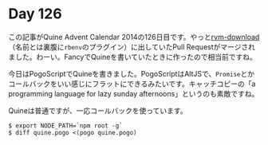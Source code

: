 # Day 126

この記事がQuine Advent Calendar 2014の126日目です。やっと[rvm-download](https://github.com/garnieretienne/rvm-download)（名前とは裏腹に`rbenv`のプラグイン）に出していたPull Requestがマージされました。わーい。FancyでQuineを書いていたときに作ったので相当前ですね。

今日はPogoScriptでQuineを書きました。PogoScriptはAltJSで、`Promise`とかコールバックをいい感じにフラットにできるみたいです。キャッチコピーの「a programming language for lazy sunday afternoons」というのも素敵ですね。

Quineは普通ですが、一応コールバックを使っています。

```console
$ export NODE_PATH=`npm root -g`
$ diff quine.pogo <(pogo quine.pogo)
```
